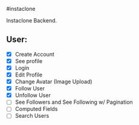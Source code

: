 #instaclone

Instaclone Backend.

## User:

- [x] Create Account
- [x] See profile
- [x] Login
- [x] Edit Profile
- [x] Change Avatar (Image Upload)
- [x] Follow User
- [x] Unfollow User
- [ ] See Followers and See Following w/ Pagination
- [ ] Computed Fields
- [ ] Search Users

